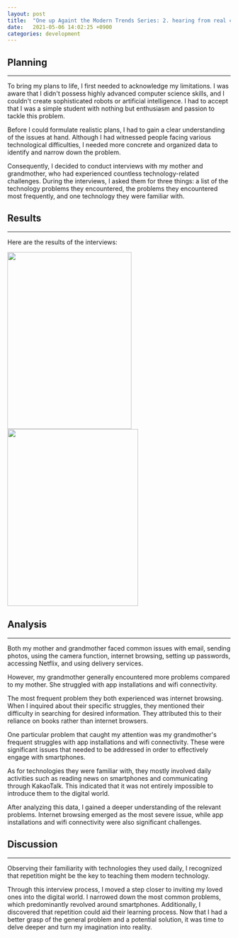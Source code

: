 ```yaml
---
layout: post
title:  "One up Againt the Modern Trends Series: 2. hearing from real customers, featuring mom and grandma"
date:   2021-05-06 14:02:25 +0900
categories: development 
---
```


## Planning

---

To bring my plans to life, I first needed to acknowledge my limitations. I was aware that I didn't possess highly advanced computer science skills, and I couldn't create sophisticated robots or artificial intelligence. I had to accept that I was a simple student with nothing but enthusiasm and passion to tackle this problem.

Before I could formulate realistic plans, I had to gain a clear understanding of the issues at hand. Although I had witnessed people facing various technological difficulties, I needed more concrete and organized data to identify and narrow down the problem.

Consequently, I decided to conduct interviews with my mother and grandmother, who had experienced countless technology-related challenges. During the interviews, I asked them for three things: a list of the technology problems they encountered, the problems they encountered most frequently, and one technology they were familiar with.

##

## Results

---

Here are the results of the interviews:

<img src="https://res.cloudinary.com/dg8gqr85x/image/upload/v1688471912/KakaoTalk_20230704_205630672_dccomb.jpg" width="280" height="400">
<img src="https://res.cloudinary.com/dg8gqr85x/image/upload/v1688471912/KakaoTalk_20230704_205630672_01_anfa7a.jpg" width="295" height="400">


## Analysis

---

Both my mother and grandmother faced common issues with email, sending photos, using the camera function, internet browsing, setting up passwords, accessing Netflix, and using delivery services.

However, my grandmother generally encountered more problems compared to my mother. She struggled with app installations and wifi connectivity.

The most frequent problem they both experienced was internet browsing. When I inquired about their specific struggles, they mentioned their difficulty in searching for desired information. They attributed this to their reliance on books rather than internet browsers.

One particular problem that caught my attention was my grandmother's frequent struggles with app installations and wifi connectivity. These were significant issues that needed to be addressed in order to effectively engage with smartphones.

As for technologies they were familiar with, they mostly involved daily activities such as reading news on smartphones and communicating through KakaoTalk. This indicated that it was not entirely impossible to introduce them to the digital world.

After analyzing this data, I gained a deeper understanding of the relevant problems. Internet browsing emerged as the most severe issue, while app installations and wifi connectivity were also significant challenges.

##

## Discussion

---

Observing their familiarity with technologies they used daily, I recognized that repetition might be the key to teaching them modern technology.

Through this interview process, I moved a step closer to inviting my loved ones into the digital world. I narrowed down the most common problems, which predominantly revolved around smartphones. Additionally, I discovered that repetition could aid their learning process. Now that I had a better grasp of the general problem and a potential solution, it was time to delve deeper and turn my imagination into reality.
